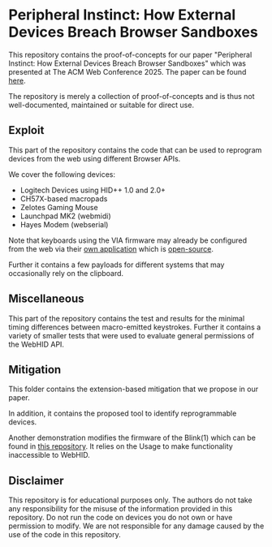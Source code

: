 # Peripheral Instinct: How External Devices Breach Browser Sandboxes

This repository contains the proof-of-concepts for our paper "Peripheral Instinct: How External Devices Breach Browser Sandboxes" which was presented at The ACM Web Conference 2025.
The paper can be found [here](https://misc0110.net/files/peripheralinstinct_www25.pdf).

The repository is merely a collection of proof-of-concepts and is thus not well-documented, maintained or suitable for direct use.

## Exploit

This part of the repository contains the code that can be used to reprogram devices from the web using different Browser APIs.

We cover the following devices:

- Logitech Devices using HID++ 1.0 and 2.0+
- CH57X-based macropads
- Zelotes Gaming Mouse
- Launchpad MK2 (webmidi)
- Hayes Modem (webserial)

Note that keyboards using the VIA firmware may already be configured from the web via their [own application](https://usevia.app/) which is [open-source](https://github.com/the-via/app).

Further it contains a few payloads for different systems that may occasionally rely on the clipboard.

## Miscellaneous

This part of the repository contains the test and results for the minimal timing differences between macro-emitted keystrokes.
Further it contains a variety of smaller tests that were used to evaluate general permissions of the WebHID API.

## Mitigation

This folder contains the extension-based mitigation that we propose in our paper.

In addition, it contains the proposed tool to identify reprogrammable devices.

Another demonstration modifies the firmware of the Blink(1) which can be found in [this repository](https://github.com/todbot/blink1mk3).
It relies on the Usage to make functionality inaccessible to WebHID.

## Disclaimer

This repository is for educational purposes only.
The authors do not take any responsibility for the misuse of the information provided in this repository.
Do not run the code on devices you do not own or have permission to modify.
We are not responsible for any damage caused by the use of the code in this repository.